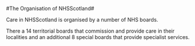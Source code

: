 #The Organisation of NHSScotland#

Care in NHSScotland is organised by a number of NHS boards.

There a 14 territorial boards that commission and provide care in their localities and an additional 8 special boards that provide specialist services.
